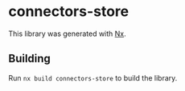 # connectors-store

This library was generated with [Nx](https://nx.dev).

## Building

Run `nx build connectors-store` to build the library.
